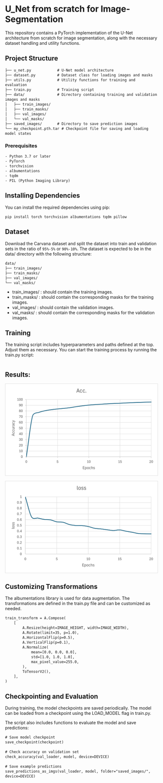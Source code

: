 # U_Net from scratch for Image-Segmentation

This repository contains a PyTorch implementation of the U-Net architecture from scratch for image segmentation, along with the necessary dataset handling and utility functions.


## Project Structure
```
├── u_net.py            # U-Net model architecture
├── dataset.py          # Dataset class for loading images and masks
├── utils.py            # Utility functions for training and evaluation
├── train.py            # Training script
├── data/               # Directory containing training and validation images and masks
│   ├── train_images/
│   ├── train_masks/
│   ├── val_images/
│   └── val_masks/
├── saved_images/       # Directory to save prediction images
└── my_checkpoint.pth.tar # Checkpoint file for saving and loading model states
```

### Prerequisites

```
- Python 3.7 or later
- PyTorch
- torchvision
- albumentations
- tqdm
- PIL (Python Imaging Library)
```

## Installing Dependencies
You can install the required dependencies using pip:
```
pip install torch torchvision albumentations tqdm pillow
```


## Dataset
Download the Carvana dataset and split the dataset into train and validation sets in the ratio of `95%-5%` or `90%-10%`.
The dataset is expected to be in the data/ directory with the following structure:

```
data/
├── train_images/
├── train_masks/
├── val_images/
└── val_masks/
```

- train_images/ : should contain the training images.
- train_masks/  : should contain the corresponding masks for the training images.
- val_images/   : should contain the validation images.
- val_masks/    : should contain the corresponding masks for the validation images.



## Training
The training script includes hyperparameters and paths defined at the top. Adjust them as necessary.
You can start the training process by running the train.py script:

``` python train.py
```

## Results:



<p align="center">
  <img src="output/Acc_output.png" alt="Undistorted" width="600"/> 
</p>

<p align="center">
  <img src="output/loss_output.png" alt="Undistorted" width="600"/> 
</p>







## Customizing Transformations
The albumentations library is used for data augmentation. The transformations are defined in the train.py file and can be customized as needed.

```
train_transform = A.Compose(
    [
        A.Resize(height=IMAGE_HEIGHT, width=IMAGE_WIDTH),
        A.Rotate(limit=35, p=1.0),
        A.HorizontalFlip(p=0.5),
        A.VerticalFlip(p=0.1),
        A.Normalize(
            mean=[0.0, 0.0, 0.0],
            std=[1.0, 1.0, 1.0],
            max_pixel_value=255.0,
        ),
        ToTensorV2(),
    ],
)

```


## Checkpointing and Evaluation
During training, the model checkpoints are saved periodically. The model can be loaded from a checkpoint using the LOAD_MODEL flag in train.py.

The script also includes functions to evaluate the model and save predictions:

```
# Save model checkpoint
save_checkpoint(checkpoint)

# Check accuracy on validation set
check_accuracy(val_loader, model, device=DEVICE)

# Save example predictions
save_predictions_as_imgs(val_loader, model, folder="saved_images/", device=DEVICE)

```



















